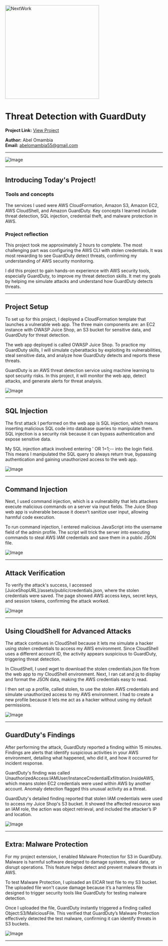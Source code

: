 <img src="https://cdn.prod.website-files.com/677c400686e724409a5a7409/6790ad949cf622dc8dcd9fe4_nextwork-logo-leather.svg" alt="NextWork" width="300" />

# Threat Detection with GuardDuty

**Project Link:** [View Project](http://learn.nextwork.org/projects/aws-security-guardduty)

**Author:** Abel Omambia  
**Email:** abelomambia55@gmail.com

---

![Image](http://learn.nextwork.org/serene_magenta_silly_cobra/uploads/aws-security-guardduty_sm42x3y4)

---

## Introducing Today's Project!

### Tools and concepts

The services I used were AWS CloudFormation, Amazon S3, Amazon EC2, AWS CloudShell, and Amazon GuardDuty. Key concepts I learned include threat detection, SQL injection, credential theft, and malware protection in AWS.

### Project reflection

This project took me approximately 2 hours to complete. The most challenging part was configuring the AWS CLI with stolen credentials. It was most rewarding to see GuardDuty detect threats, confirming my understanding of AWS security monitoring.

I did this project to gain hands-on experience with AWS security tools, especially GuardDuty, to improve my threat detection skills. It met my goals by helping me simulate attacks and understand how GuardDuty detects threats.

---

## Project Setup

To set up for this project, I deployed a CloudFormation template that launches a vulnerable web app. The three main components are: an EC2 instance with OWASP Juice Shop, an S3 bucket for sensitive data, and GuardDuty for threat detection.

The web app deployed is called OWASP Juice Shop. To practice my GuardDuty skills, I will simulate cyberattacks by exploiting its vulnerabilities, steal sensitive data, and analyze how GuardDuty detects and reports these threats.

GuardDuty is an AWS threat detection service using machine learning to spot security risks. In this project, it will monitor the web app, detect attacks, and generate alerts for threat analysis.

![Image](http://learn.nextwork.org/serene_magenta_silly_cobra/uploads/aws-security-guardduty_n1o2p3q4)

---

## SQL Injection

The first attack I performed on the web app is SQL injection, which means inserting malicious SQL code into database queries to manipulate them. SQL injection is a security risk because it can bypass authentication and expose sensitive data.

My SQL injection attack involved entering ' OR 1=1;-- into the login field. This means I manipulated the SQL query to always return true, bypassing authentication and gaining unauthorized access to the web app.

![Image](http://learn.nextwork.org/serene_magenta_silly_cobra/uploads/aws-security-guardduty_h1i2j3k4)

---

## Command Injection

Next, I used command injection, which is a vulnerability that lets attackers execute malicious commands on a server via input fields. The Juice Shop web app is vulnerable because it doesn’t sanitize user input, allowing harmful code execution.

To run command injection, I entered malicious JavaScript into the username field of the admin profile. The script will trick the server into executing commands to steal AWS IAM credentials and save them in a public JSON file.

![Image](http://learn.nextwork.org/serene_magenta_silly_cobra/uploads/aws-security-guardduty_t3u4v5w6)

---

## Attack Verification

To verify the attack's success, I accessed [JuiceShopURL]/assets/public/credentials.json, where the stolen credentials were saved. The page showed AWS access keys, secret keys, and session tokens, confirming the attack worked.

![Image](http://learn.nextwork.org/serene_magenta_silly_cobra/uploads/aws-security-guardduty_x7y8z9a0)

---

## Using CloudShell for Advanced Attacks

The attack continues in CloudShell because it lets me simulate a hacker using stolen credentials to access my AWS environment. Since CloudShell uses a different account ID, the activity appears suspicious to GuardDuty, triggering threat detection.

In CloudShell, I used wget to download the stolen credentials.json file from the web app to my CloudShell environment. Next, I ran cat and jq to display and format the JSON data, making the AWS credentials easy to read.

I then set up a profile, called stolen, to use the stolen AWS credentials and simulate unauthorized access to my AWS environment. I had to create a new profile because it lets me act as a hacker without using my default permissions.

![Image](http://learn.nextwork.org/serene_magenta_silly_cobra/uploads/aws-security-guardduty_j9k0l1m2)

---

## GuardDuty's Findings

After performing the attack, GuardDuty reported a finding within 15 minutes. Findings are alerts that identify suspicious activities in your AWS environment, detailing what happened, who did it, and how it occurred for incident response.

GuardDuty's finding was called UnauthorizedAccess:IAMUser/InstanceCredentialExfiltration.InsideAWS, which means stolen EC2 credentials were used within AWS by another account. Anomaly detection flagged this unusual activity as a threat.

GuardDuty's detailed finding reported that stolen IAM credentials were used to access my Juice Shop's S3 bucket. It showed the affected resource was an IAM role, the action was object retrieval, and included the attacker’s IP and location.

![Image](http://learn.nextwork.org/serene_magenta_silly_cobra/uploads/aws-security-guardduty_v1w2x3y4)

---

## Extra: Malware Protection

For my project extension, I enabled Malware Protection for S3 in GuardDuty. Malware is harmful software designed to damage systems, steal data, or disrupt operations. This feature helps detect and prevent malware threats in AWS.

To test Malware Protection, I uploaded an EICAR test file to my S3 bucket. The uploaded file won't cause damage because it’s a harmless file designed to trigger security tools like GuardDuty for testing malware detection.

Once I uploaded the file, GuardDuty instantly triggered a finding called Object:S3/MaliciousFile. This verified that GuardDuty’s Malware Protection effectively detected the test malware, confirming it can identify threats in S3 buckets.

![Image](http://learn.nextwork.org/serene_magenta_silly_cobra/uploads/aws-security-guardduty_sm42x3y4)

---
